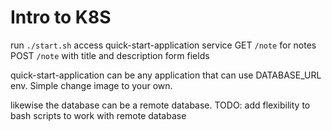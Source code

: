 # Intro to K8S

run `./start.sh`
access quick-start-application service 
GET `/note` for notes
POST `/note` with title and description form fields

quick-start-application can be any application that can use DATABASE_URL env. Simple change image to your own.

likewise the database can be a remote database. 
TODO: add flexibility to bash scripts to work with remote database
 